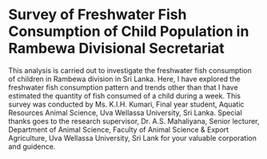 # Survey of Freshwater Fish Consumption of Child Population in Rambewa Divisional Secretariat

This analysis is carried out to investigate the freshwater fish consumption of children in Rambewa division in Sri Lanka. Here, I have explored the freshwater fish consumption pattern and trends other than that I have estimated the quantity of fish consumed of a child during a week. This survey was conducted by Ms. K.I.H. Kumari, Final year student, Aquatic Resources Animal Science, Uva Wellassa University, Sri Lanka. Special thanks goes to the research supervisor, Dr. A.S. Mahaliyana, Senior lecturer, Department of Animal Science, Faculty of Animal Science & Export Agriculture, Uva Wellassa University, Sri Lank for your valuable corporation and guidence. 

